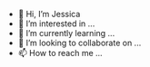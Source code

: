 - 👋 Hi, I’m Jessica
- 👀 I’m interested in ...
- 🌱 I’m currently learning ...
- 💞️ I’m looking to collaborate on ...
- 📫 How to reach me ...

<!---
Rihaaam/Rihaaam is a ✨ special ✨ repository because its `README.md` (this file) appears on your GitHub profile.
You can click the Preview link to take a look at your changes.
--->
